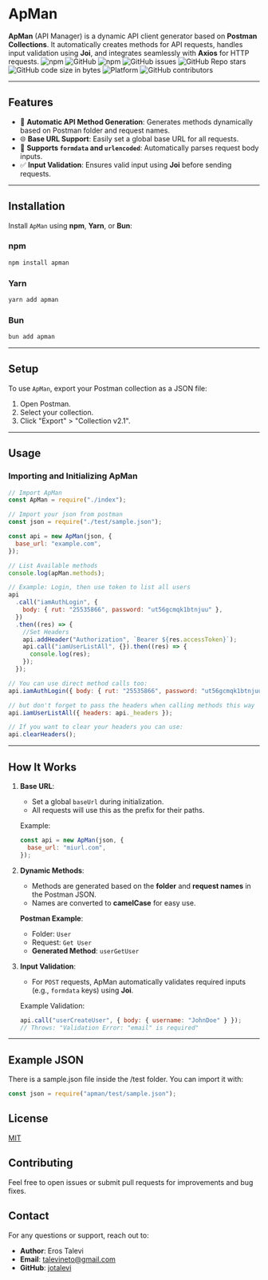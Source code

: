 # ApMan

**ApMan** (API Manager) is a dynamic API client generator based on **Postman Collections**. It automatically creates methods for API requests, handles input validation using **Joi**, and integrates seamlessly with **Axios** for HTTP requests.
![npm](https://img.shields.io/npm/v/apman?color=blue&style=flat-square)
![GitHub](https://img.shields.io/github/license/jotalevi/apman?color=brightgreen&style=flat-square)
![npm](https://img.shields.io/npm/dm/apman?color=orange&style=flat-square)
![GitHub issues](https://img.shields.io/github/issues/jotalevi/apman?style=flat-square)
![GitHub Repo stars](https://img.shields.io/github/stars/jotalevi/apman?color=yellow&style=flat-square)
![GitHub code size in bytes](https://img.shields.io/github/languages/code-size/jotalevi/apman?style=flat-square)
![Platform](https://img.shields.io/badge/platform-nodejs-blue?style=flat-square)
![GitHub contributors](https://img.shields.io/github/contributors/jotalevi/apman?style=flat-square)

---

## **Features**

- 🚀 **Automatic API Method Generation**: Generates methods dynamically based on Postman folder and request names.
- 🌐 **Base URL Support**: Easily set a global base URL for all requests.
- 📄 **Supports `formdata` and `urlencoded`**: Automatically parses request body inputs.
- ✅ **Input Validation**: Ensures valid input using **Joi** before sending requests.

---

## **Installation**

Install `ApMan` using **npm**, **Yarn**, or **Bun**:

### npm

```bash
npm install apman
```

### Yarn

```bash
yarn add apman
```

### Bun

```bash
bun add apman
```

---

## **Setup**

To use `ApMan`, export your Postman collection as a JSON file:

1. Open Postman.
2. Select your collection.
3. Click "Export" > "Collection v2.1".

---

## **Usage**

### Importing and Initializing ApMan

```javascript
// Import ApMan
const ApMan = require("./index");

// Import your json from postman
const json = require("./test/sample.json");

const api = new ApMan(json, {
  base_url: "example.com",
});

// List Available methods
console.log(apMan.methods);

// Example: Login, then use token to list all users
api
  .call("iamAuthLogin", {
    body: { rut: "25535866", password: "ut56gcmqk1btnjuu" },
  })
  .then((res) => {
    //Set Headers
    api.addHeader("Authorization", `Bearer ${res.accessToken}`);
    api.call("iamUserListAll", {}).then((res) => {
      console.log(res);
    });
  });

// You can use direct method calls too:
api.iamAuthLogin({ body: { rut: "25535866", password: "ut56gcmqk1btnjuu" } headers: {} });

// but don't forget to pass the headers when calling methods this way
api.iamUserListAll({ headers: api._headers });

// If you want to clear your headers you can use:
api.clearHeaders();
```

---

## **How It Works**

1. **Base URL**:

   - Set a global `baseUrl` during initialization.
   - All requests will use this as the prefix for their paths.

   Example:

   ```javascript
   const api = new ApMan(json, {
     base_url: "miurl.com",
   });
   ```

2. **Dynamic Methods**:

   - Methods are generated based on the **folder** and **request names** in the Postman JSON.
   - Names are converted to **camelCase** for easy use.

   **Postman Example**:

   - Folder: `User`
   - Request: `Get User`
   - **Generated Method**: `userGetUser`

3. **Input Validation**:

   - For `POST` requests, ApMan automatically validates required inputs (e.g., `formdata` keys) using **Joi**.

   Example Validation:

   ```javascript
   api.call("userCreateUser", { body: { username: "JohnDoe" } });
   // Throws: "Validation Error: "email" is required"
   ```

---

## **Example JSON**

There is a sample.json file inside the /test folder.
You can import it with:

```javascript
const json = require("apman/test/sample.json");
```

## **License**

[MIT](LICENSE)

## **Contributing**

Feel free to open issues or submit pull requests for improvements and bug fixes.

## **Contact**

For any questions or support, reach out to:

- **Author**: Eros Talevi
- **Email**: talevineto@gmail.com
- **GitHub**: [jotalevi](https://github.com/jotalevi)
